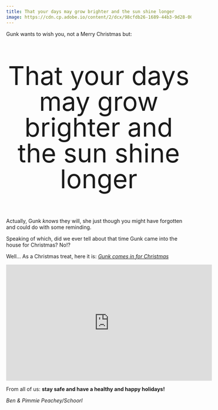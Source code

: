 ```yaml
---
title: That your days may grow brighter and the sun shine longer
image: https://cdn.cp.adobe.io/content/2/dcx/98cfdb26-1689-44b3-9d28-0048e3ad99e9/rendition/preview.jpg/version/1/format/jpg/dimension/width/size/1200
---
```


Gunk wants to wish you, not a Merry Christmas but:

<p class="flood" style="font-size: 5em;
    line-height: 1;
    text-align: center;"
>
  That your days may grow brighter and the sun shine longer
</p>

Actually, Gunk _knows_ they will, she just though you might have forgotten and could do with some reminding.

Speaking of which, did we ever tell about that time Gunk came into the house for Christmas? No!?

Well... As a Christmas treat, here it is: [_Gunk comes in for Christmas_](https://medium.com/peachey-schoorl/gunk-comes-in-for-christmas-b555c4a929fe)

<iframe width="560" height="315" src="https://www.youtube.com/embed/mgCwGAeyF4M" frameborder="0" allow="accelerometer; autoplay; clipboard-write; encrypted-media; gyroscope; picture-in-picture" allowfullscreen></iframe>

From all of us: **stay safe and have a healthy and  happy holidays!**

_Ben & Pimmie Peachey/Schoorl_
